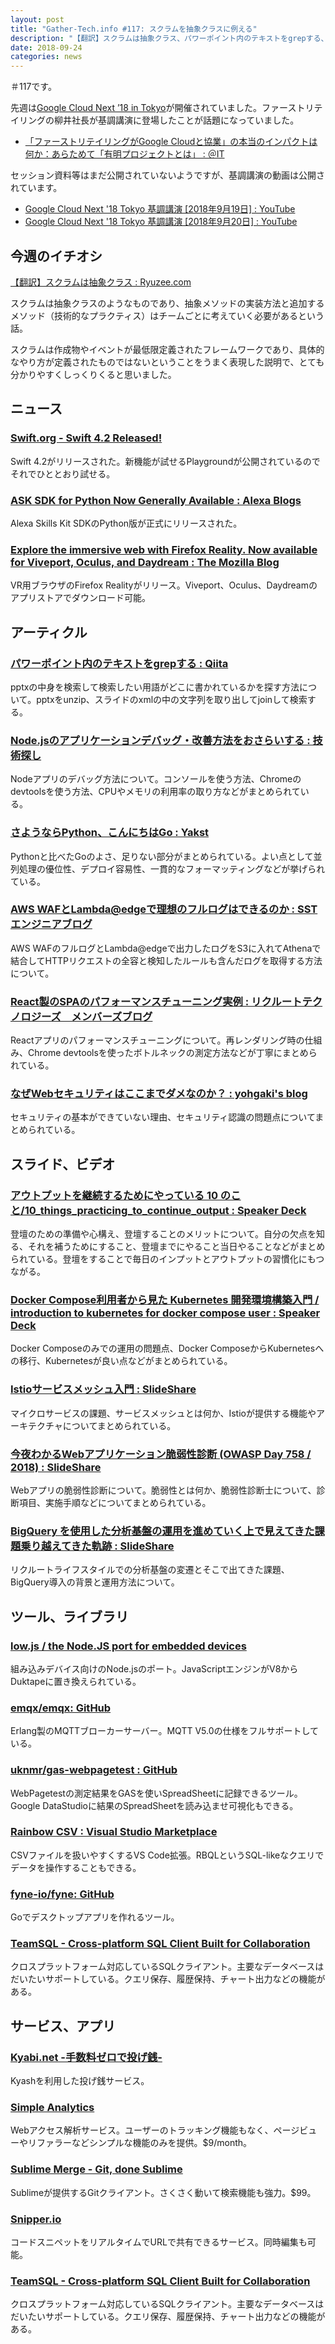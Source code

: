 ```yaml
---
layout: post
title: "Gather-Tech.info #117: スクラムを抽象クラスに例える"
description: "【翻訳】スクラムは抽象クラス、パワーポイント内のテキストをgrepする、アウトプットを継続するためにやっている 10 のこと など"
date: 2018-09-24
categories: news
---
```


＃117です。

先週は[Google Cloud Next ’18 in Tokyo](https://cloud.withgoogle.com/next18/tokyo)が開催されていました。ファーストリテイリングの柳井社長が基調講演に登場したことが話題になっていました。

- [「ファーストリテイリングがGoogle Cloudと協業」の本当のインパクトは何か：あらためて「有明プロジェクトとは」 : ＠IT](http://www.atmarkit.co.jp/ait/articles/1809/20/news043.html)

セッション資料等はまだ公開されていないようですが、基調講演の動画は公開されています。

- [Google Cloud Next '18 Tokyo 基調講演 [2018年9月19日] : YouTube](https://www.youtube.com/watch?time_continue=1&v=p7dclQSaDbo)
- [Google Cloud Next '18 Tokyo 基調講演 [2018年9月20日] : YouTube](https://www.youtube.com/watch?time_continue=1&v=RxdWzSolL9s)

## 今週のイチオシ

[【翻訳】スクラムは抽象クラス : Ryuzee.com](https://www.ryuzee.com/contents/blog/7131)

スクラムは抽象クラスのようなものであり、抽象メソッドの実装方法と追加するメソッド（技術的なプラクティス）はチームごとに考えていく必要があるという話。

スクラムは作成物やイベントが最低限定義されたフレームワークであり、具体的なやり方が定義されたものではないということをうまく表現した説明で、とても分かりやすくしっくりくると思いました。

## ニュース

### [Swift.org - Swift 4.2 Released!](https://swift.org/blog/swift-4-2-released/)

Swift 4.2がリリースされた。新機能が試せるPlaygroundが公開されているのでそれでひととおり試せる。

### [ASK SDK for Python Now Generally Available : Alexa Blogs](https://developer.amazon.com/ja/blogs/alexa/post/5f7dcae8-7254-4604-b1b3-1fca0c986412/ask-sdk-for-python-now-generally-available)

Alexa Skills Kit SDKのPython版が正式にリリースされた。

### [Explore the immersive web with Firefox Reality. Now available for Viveport, Oculus, and Daydream : The Mozilla Blog](https://blog.mozilla.org/blog/2018/09/18/firefox-reality-now-available/)

VR用ブラウザのFirefox Realityがリリース。Viveport、Oculus、Daydreamのアプリストアでダウンロード可能。

## アーティクル

### [パワーポイント内のテキストをgrepする : Qiita](https://qiita.com/kaityo256/items/2977d53e70bbffd4d601)

pptxの中身を検索して検索したい用語がどこに書かれているかを探す方法について。pptxをunzip、スライドのxmlの中の文字列を取り出してjoinして検索する。

### [Node.jsのアプリケーションデバッグ・改善方法をおさらいする : 技術探し](https://blog.hiroppy.me/entry/nodejs-performance)

Nodeアプリのデバッグ方法について。コンソールを使う方法、Chromeのdevtoolsを使う方法、CPUやメモリの利用率の取り方などがまとめられている。

### [さようならPython、こんにちはGo : Yakst](https://yakst.com/ja/posts/5253)

Pythonと比べたGoのよさ、足りない部分がまとめられている。よい点として並列処理の優位性、デプロイ容易性、一貫的なフォーマッティングなどが挙げられている。

### [AWS WAFとLambda@edgeで理想のフルログはできるのか : SSTエンジニアブログ](https://techblog.securesky-tech.com/entry/2018/09/19/132205)

AWS WAFのフルログとLambda@edgeで出力したログをS3に入れてAthenaで結合してHTTPリクエストの全容と検知したルールも含んだログを取得する方法について。

### [React製のSPAのパフォーマンスチューニング実例 : リクルートテクノロジーズ　メンバーズブログ](https://recruit-tech.co.jp/blog/2018/09/19/react_spa_performance_tuning/)

Reactアプリのパフォーマンスチューニングについて。再レンダリング時の仕組み、Chrome devtoolsを使ったボトルネックの測定方法などが丁寧にまとめられている。

### [なぜWebセキュリティはここまでダメなのか？ : yohgaki's blog](https://blog.ohgaki.net/reasons-why-web-security-is-broken-so-badly)

セキュリティの基本ができていない理由、セキュリティ認識の問題点についてまとめられている。

## スライド、ビデオ

### [アウトプットを継続するためにやっている 10 のこと/10_things_practicing_to_continue_output : Speaker Deck](https://speakerdeck.com/mamy1326/10-things-practicing-to-continue-output-0ebf593d-be1f-4711-8357-1c7e4dc943f9)

登壇のための準備や心構え、登壇することのメリットについて。自分の欠点を知る、それを補うためにすること、登壇までにやること当日やることなどがまとめられている。登壇をすることで毎日のインプットとアウトプットの習慣化にもつながる。

### [Docker Compose利用者から見た Kubernetes 開発環境構築入門 / introduction to kubernetes for docker compose user : Speaker Deck](https://speakerdeck.com/kkoudev/introduction-to-kubernetes-for-docker-compose-user?slide=16)

Docker Composeのみでの運用の問題点、Docker ComposeからKubernetesへの移行、Kubernetesが良い点などがまとめられている。

### [Istioサービスメッシュ入門 : SlideShare](https://www.slideshare.net/yokawasa/istio-114360124)

マイクロサービスの課題、サービスメッシュとは何か、Istioが提供する機能やアーキテクチャについてまとめられている。

### [今夜わかるWebアプリケーション脆弱性診断 (OWASP Day 758 / 2018) : SlideShare](https://www.slideshare.net/uenosen/web-owasp-day-758-2018-114646917)

Webアプリの脆弱性診断について。脆弱性とは何か、脆弱性診断士について、診断項目、実施手順などについてまとめられている。

### [BigQuery を使用した分析基盤の運用を進めていく上で見えてきた課題乗り越えてきた軌跡 : SlideShare](https://www.slideshare.net/yuyamada777/bigquery-115566274)

リクルートライフスタイルでの分析基盤の変遷とそこで出てきた課題、BigQuery導入の背景と運用方法について。

## ツール、ライブラリ

### [low.js / the Node.JS port for embedded devices](http://www.lowjs.org/)

組み込みデバイス向けのNode.jsのポート。JavaScriptエンジンがV8からDuktapeに置き換えられている。

### [emqx/emqx: GitHub](https://github.com/emqx/emqx)

Erlang製のMQTTブローカーサーバー。MQTT V5.0の仕様をフルサポートしている。

### [uknmr/gas-webpagetest : GitHub](https://github.com/uknmr/gas-webpagetest)

WebPagetestの測定結果をGASを使いSpreadSheetに記録できるツール。Google DataStudioに結果のSpreadSheetを読み込ませ可視化もできる。

### [Rainbow CSV : Visual Studio Marketplace](https://marketplace.visualstudio.com/items?itemName=mechatroner.rainbow-csv)

CSVファイルを扱いやすくするVS Code拡張。RBQLというSQL-likeなクエリでデータを操作することもできる。

### [fyne-io/fyne: GitHub](https://github.com/fyne-io/fyne)

Goでデスクトップアプリを作れるツール。

### [TeamSQL - Cross-platform SQL Client Built for Collaboration](https://teamsql.io/)

クロスプラットフォーム対応しているSQLクライアント。主要なデータベースはだいたいサポートしている。クエリ保存、履歴保持、チャート出力などの機能がある。

## サービス、アプリ

### [Kyabi.net -手数料ゼロで投げ銭-](https://kyabi.net/)

Kyashを利用した投げ銭サービス。

### [Simple Analytics](https://simpleanalytics.io/)

Webアクセス解析サービス。ユーザーのトラッキング機能もなく、ページビューやリファラーなどシンプルな機能のみを提供。$9/month。

### [Sublime Merge - Git, done Sublime](https://www.sublimemerge.com/)

Sublimeが提供するGitクライアント。さくさく動いて検索機能も強力。$99。

### [Snipper.io](https://snipper.io/)

コードスニペットをリアルタイムでURLで共有できるサービス。同時編集も可能。

### [TeamSQL - Cross-platform SQL Client Built for Collaboration](https://teamsql.io/)

クロスプラットフォーム対応しているSQLクライアント。主要なデータベースはだいたいサポートしている。クエリ保存、履歴保持、チャート出力などの機能がある。
